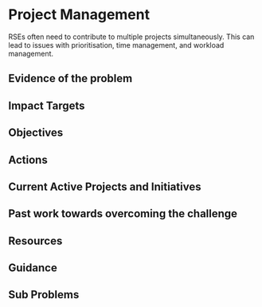 # Project Management

RSEs often need to contribute to multiple projects simultaneously. This can lead to issues with prioritisation, time management, and workload management.

## Evidence of the problem

## Impact Targets

## Objectives

## Actions

## Current Active Projects and Initiatives

## Past work towards overcoming the challenge

## Resources

## Guidance

## Sub Problems
